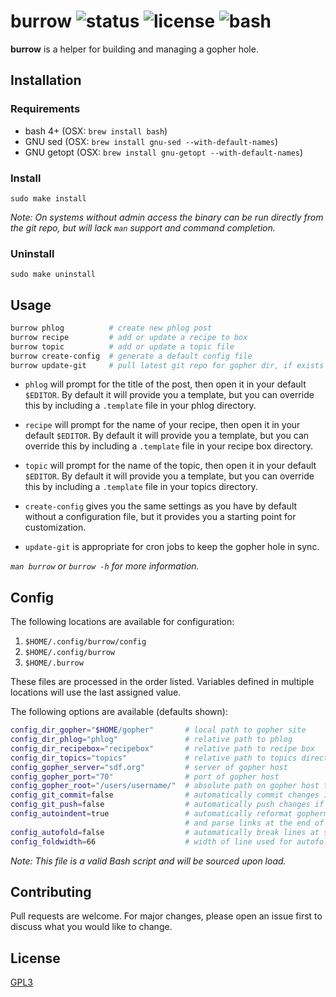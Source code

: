 # burrow ![status](https://img.shields.io/badge/status-working-green.svg?style=flat-square) ![license](https://img.shields.io/badge/license-GPL3-blue.svg?style=flat-square) ![bash](https://img.shields.io/badge/Bash-4%2B-lightgrey.svg?style=flat-square)

**burrow** is a helper for building and managing a gopher hole.

## Installation

### Requirements
* bash 4+ (OSX: `brew install bash`)
* GNU sed (OSX: `brew install gnu-sed --with-default-names`)
* GNU getopt (OSX: `brew install gnu-getopt --with-default-names`)

### Install

`sudo make install`

_Note: On systems without admin access the binary can be run directly from the
git repo, but will lack `man` support and command completion._

### Uninstall

`sudo make uninstall`

## Usage

```bash
burrow phlog          # create new phlog post
burrow recipe         # add or update a recipe to box
burrow topic          # add or update a topic file
burrow create-config  # generate a default config file
burrow update-git     # pull latest git repo for gopher dir, if exists
```

- `phlog` will prompt for the title of the post, then open it in your default
`$EDITOR`. By default it will provide you a template, but you can override this
by including a `.template` file in your phlog directory.

- `recipe` will prompt for the name of your recipe, then open it in your default
`$EDITOR`. By default it will provide you a template, but you can override this
by including a `.template` file in your recipe box directory.

- `topic` will prompt for the name of the topic, then open it in your default
`$EDITOR`. By default it will provide you a template, but you can override this
by including a `.template` file in your topics directory.

- `create-config` gives you the same settings as you have by default without
a configuration file, but it provides you a starting point for customization.

- `update-git` is appropriate for cron jobs to keep the gopher hole in sync.

_`man burrow` or `burrow -h` for more information._

## Config

The following locations are available for configuration:

1) `$HOME/.config/burrow/config`
2) `$HOME/.config/burrow`
3) `$HOME/.burrow`

These files are processed in the order listed. Variables defined in multiple
locations will use the last assigned value.

The following options are available (defaults shown):

```bash
config_dir_gopher="$HOME/gopher"       # local path to gopher site
config_dir_phlog="phlog"               # relative path to phlog
config_dir_recipebox="recipebox"       # relative path to recipe box
config_dir_topics="topics"             # relative path to topics directory
config_gopher_server="sdf.org"         # server of gopher host
config_gopher_port="70"                # port of gopher host
config_gopher_root="/users/username/"  # absolute path on gopher host to gopher site
config_git_commit=false                # automatically commit changes if git repo
config_git_push=false                  # automatically push changes if git repo
config_autoindent=true                 # automatically reformat gophermaps with leading spaces
                                       # and parse links at the end of file
config_autofold=false                  # automatically break lines at specific width
config_foldwidth=66                    # width of line used for autofold
```

_Note: This file is a valid Bash script and will be sourced upon load._

## Contributing
Pull requests are welcome. For major changes, please open an issue first to
discuss what you would like to change.

## License
[GPL3](LICENSE)
